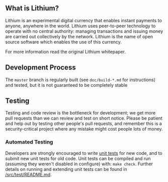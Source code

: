 What is Lithium?
----------------

Lithium is an experimental digital currency that enables instant payments to
anyone, anywhere in the world. Lithium uses peer-to-peer technology to operate
with no central authority: managing transactions and issuing money are carried
out collectively by the network. Lithium is the name of open source
software which enables the use of this currency.

For more information read the original Lithium whitepaper.


Development Process
-------------------

The `master` branch is regularly built (see `doc/build-*.md` for instructions) and tested, but it is not guaranteed to be
completely stable


Testing
-------

Testing and code review is the bottleneck for development; we get more pull
requests than we can review and test on short notice. Please be patient and help out by testing
other people's pull requests, and remember this is a security-critical project where any mistake might cost people
lots of money.

### Automated Testing

Developers are strongly encouraged to write [unit tests](src/test/README.md) for new code, and to
submit new unit tests for old code. Unit tests can be compiled and run
(assuming they weren't disabled in configure) with: `make check`. Further details on running
and extending unit tests can be found in [/src/test/README.md](/src/test/README.md).
